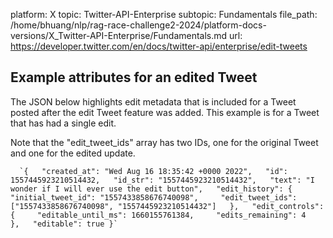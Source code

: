 platform: X
topic: Twitter-API-Enterprise
subtopic: Fundamentals
file_path: /home/bhuang/nlp/rag-race-challenge2-2024/platform-docs-versions/X_Twitter-API-Enterprise/Fundamentals.md
url: https://developer.twitter.com/en/docs/twitter-api/enterprise/edit-tweets

## Example attributes for an edited Tweet

The JSON below highlights edit metadata that is included for a Tweet posted after the edit Tweet feature was added. This example is for a Tweet that has had a single edit. 

Note that the "edit\_tweet\_ids" array has two IDs, one for the original Tweet and one for the edited update. 

      `{   "created_at": "Wed Aug 16 18:35:42 +0000 2022",   "id": 1557445923210514432,   "id_str": "1557445923210514432",   "text": "I wonder if I will ever use the edit button",   "edit_history": {     "initial_tweet_id": "1557433858676740098",     "edit_tweet_ids": ["1557433858676740098", "1557445923210514432"]   },   "edit_controls": {     "editable_until_ms": 1660155761384,     "edits_remaining": 4   },   "editable": true }`